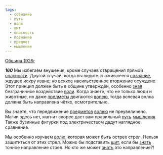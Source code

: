 ```yaml
---
tags:
  - сознание
  - путь
  - воля
  - щит
  - опасность
  - познание
  - предмет
  - мышление
---
```


[Община 1926г](https://127.0.0.1:4002/agni/1926)

___160___
Мы избегаем внушения, кроме случаев отвращения прямой [опасности](../../../tags/#опасность). Другой случай, когда вы видите сложившееся [сознание](../../../tags/#сознание), ждущее искру извне; но всякое насильственное вторжение осуждено. Этот принцип должен быть в общине утверждён, особенно [зная](../../../tags/#познание) безграничное воздействие [воли](../../../tags/#воля). Когда знаете, что не только люди и животные, но даже [предметы](../../../tags/#предмет) двигаются [волею](../../../tags/#воля), тогда волевая волна должна быть направлена чётко, осмотрительно.   

Вы знаете, что передвижение [предметов](../../../tags/#предмет) [волею](../../../tags/#воля) не преувеличено. Магии здесь нет, магнит скорее даст вам правильный [путь](../../../tags/#путь) [мышления](../../../tags/#мышление). Также бузинные фигурки под электричеством дадут наглядное сравнение.   

Мы особенно изучаем [волю](../../../tags/#воля), которая может быть острее стрел. Нельзя защититься от этих стрел. Можно бы подставить [щит](../../../tags/#щит), если бы [знать](../../../tags/#познание) точное направление стрел. Но кто же может [знать](../../../tags/#познание) это направление?!   


